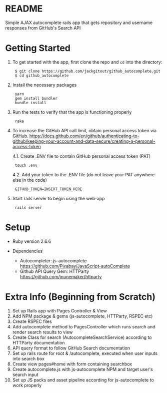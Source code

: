 # README

Simple AJAX autocomplete rails app that gets repository and username responses from GitHub's Search API 

# Getting Started
  
1. To get started with the app, first clone the repo and <code>cd</code> into the directory:
  
        $ git clone https://github.com/jackgitout/github_autocomplete.git
        $ cd github_autocomplete

2. Install the necessary packages

        yarn
        gem install bundler
        bundle install
        
3. Run the tests to verify that the app is functioning properly

        rake
    
4. To increase the GitHub API call limit, obtain personal access token via GitHub. 
   https://docs.github.com/en/github/authenticating-to-github/keeping-your-account-and-data-secure/creating-a-personal-access-token

    4.1. Create .ENV file to contain GitHub personal access token (PAT)

        touch .env
    
    4.2. Add your token to the .ENV file (do not leave your PAT anywhere else in the code)

        GITHUB_TOKEN=INSERT_TOKEN_HERE
        
5. Start rails server to begin using the web-app

        rails server

# Setup

* Ruby version 2.6.6

* Dependencies
  - Autocompleter: js-autocomplete
  https://github.com/Pixabay/JavaScript-autoComplete
  - Github API Query Gem: HTTParty
  https://github.com/jnunemaker/httparty

# Extra Info (Beginning from Scratch)
1. Set up Rails app with Pages Controller & View
2. Add NPM package & gems (js-autocomplete, HTTParty, RSPEC etc)
3. Create RSPEC files
4. Add autocomplete method to PagesController which runs search and render search results to view
5. Create Class for search (AutocompleteSearchService) according to HTTParty documentation
6. API query format to follow GitHub Search documentation
7. Set up rails route for root & /autocomplete, executed when user inputs into search box
8. Create view pages#home with form containing searchbox
9. Create autocomplete.js with js-autocomplete NPM and target user's search input
10. Set up JS packs and asset pipeline according for js-autocomplete to work properly
